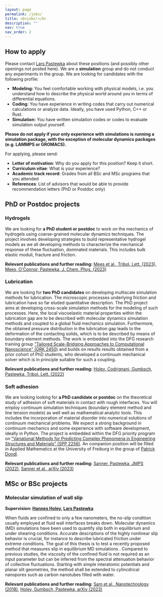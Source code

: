 ```yaml
---
layout: page
permalink: /jobs/
title: <b>jobs!</b>
description: ""
nav: true
nav_order: 2
---
```


## How to apply

Please contact [Lars Pastewka](mailto:lars.pastewka@imtek.uni-freiburg.de) about these positions (and possibly other openings not posted here). We are a **simulation** group and do not conduct any experiments in the group. We are looking for candidates with the following profile:
* **Modeling:** You feel comfortable working with physical models, i.e. you understand how to describe the physical world around you in terms of differential equations.
* **Coding:** You have experience in writing codes that carry out numerical calculations or analyze data. Ideally, you have used Python, C++ or Rust.
* **Simulation:** You have written simulation codes or codes to evaluate simulation output yourself.

**Please do not apply if your only experience with simulations is running a simulation package, with the exception of molecular dynamics packages (e.g. LAMMPS or GROMACS).**

For applying, please send:
* **Letter of motivation**: Why do you apply for this position? Keep it short.
* **Curriculum vitae**: What is your experience?
* **Academic track record**: Grades from all BSc and MSc programs that you attended
* **References**: List of advisors that would be able to provide recommendation letters (PhD or Postdoc only)

## PhD or Postdoc projects

### Hydrogels

We are looking for **a PhD student or postdoc** to work on the mechanics of hydrogels using coarse-grained molecular dynamics techniques. The project involves developing strategies to build representative hydrogel models as we all developing methods to characterize the mechanical response of these fluctuation, dominated materials. This includes bulk elastic moduli, fracture and friction.

**Relevant publications and further reading:** [Mees et al., Tribol. Lett. (2023)](http://dx.doi.org/10.1007/s11249-023-01746-z), [Mees, O'Connor, Pastewka, J. Chem. Phys. (2023)](http://dx.doi.org/10.1063/5.0158245)

### Lubrication

We are looking for **two PhD candidates** on developing multiscale simulation methods for lubrication. The microscopic processes underlying friction and lubrication have so far eluded quantitative description. The PhD project aims at developing cross-scale simulation methods for the modeling of such processes. Here, the local viscoelastic material properties within the lubrication gap are to be described with molecular dynamics simulation methods and coupled to a global fluid mechanics simulation. Furthermore, the obtained pressure distribution in the lubrication gap leads to the deformation of the contacting solids, which is to be described by means of boundary element methods. The work is embedded into the DFG research training group ["Tailored Scale-Bridging Approaches to Computational Nanoscience" (GRK 2450)](https://www.compnano.kit.edu/) and builds on results results obtained from a prior cohort of PhD students, who developed a continuum mechanical solver which is in principle suitable for such a coupling.

**Relevant publications and further reading:** [Holey, Codrignani, Gumbsch, Pastewka, Tribol. Lett. (2022)](http://dx.doi.org/10.1007/s11249-022-01576-5)

### Soft adhesion

We are looking looking for **a PhD candidate or postdoc** on the theoretical study of adhesion of soft materials in contact with rough interfaces. You will employ continuum simulation techniques (boundary element method and line tension models) as well well as mathematical analytic tools. This includes the incorporation of material disorder into numerical solutions of continuum mechanical problems. We expect a strong background in continuum mechanics and some experience with software development, ideally in Python. The project is embedded within the DFG priority program on ["Variational Methods for Predicting Complex Phenomena in Engineering Structures and Materials" (SPP 2256)](https://spp2256.ur.de/). An companion position will be filled in Applied Mathematics at the University of Freiburg in the group of [Patrick Dondl](https://aam.uni-freiburg.de/agdo/index.html?l=en).

**Relevant publications and further reading:** [Sanner, Pastewka, JMPS (2022)](https://dx.doi.org/10.1016/j.jmps.2022.104781), [Sanner et al., arXiv (2023)](https://arxiv.org/abs/2307.14233)

## MSc or BSc projects

### Molecular simulation of wall slip

**Supervision: <a href="mailto:hannes.holey@kit.edu">Hannes Holey</a>, <a href="mailto:lars.pastewka@imtek.uni-freiburg.de">Lars Pastewka</a>**

When fluids are confined to only a few nanometers, the no-slip condition usually employed at fluid wall interfaces breaks down. 
Molecular dynamics (MD) simulations have been used to quantify slip both in equilibrium and under shearing conditions.
Accurate descriptions of the highly nonlinear slip behavior is crucial, for instance to describe lubricated friction under extreme conditions.
The goal of this thesis is to test a recently proposed method that measures slip in equilibrium MD simulations .
Compared to previous studies, the viscosity of the confined fluid is not required as an input parameter but can be inferred from the spectral attenuation behavior of collective fluctuations.
Starting with simple interatomic potentials and planar slit geometries, the method shall be extended to cylincdrical nanopores such as carbon nanotubes filled with water.

**Relevant publications and further reading:** [Sam et al., Nanotechnology (2018)](https://iopscience.iop.org/article/10.1088/1361-6528/aae0bd), [Holey, Gumbsch, Pastewka, arXiv (2023)](https://arxiv.org/abs/2305.07501)

